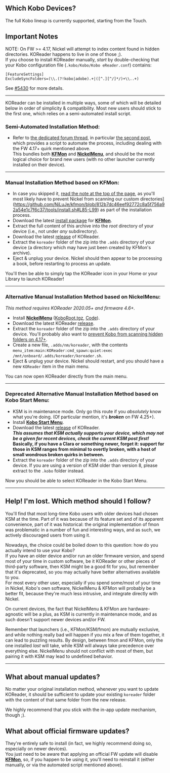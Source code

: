 ## Which Kobo Devices? 

The full Kobo lineup is currently supported, starting from the Touch.

## Important Notes
 
NOTE: On FW >= 4.17, Nickel will attempt to index content found in hidden directories. KOReader happens to live in one of those ;).  
If you choose to install KOReader manually, *start* by double-checking that your Kobo configuration file (`.kobo/Kobo/Kobo eReader.conf`) contains:

```
[FeatureSettings]
ExcludeSyncFolders=(\\.(?!kobo|adobe).+|([^.][^/]*/)+\\..+)
```
See [#5430](https://github.com/koreader/koreader/issues/5430) for more details.

----

KOReader can be installed in multiple ways, some of which will be detailed below in order of simplicity & compatibility.
Most new users should stick to the first one, which relies on a semi-automated install script.

### Semi-Automated Installation Method:

- Refer to [the dedicated forum thread](https://www.mobileread.com/forums/showthread.php?t=314220), in particular [the second post](https://www.mobileread.com/forums/showpost.php?p=3797096&postcount=2), which provides a script to automate the process, including dealing with the FW 4.17+ quirk mentioned above.  
This bundles both [**KFMon**](https://github.com/NiLuJe/kfmon) and [**NickelMenu**](https://www.mobileread.com/forums/showthread.php?t=329525), and should be the most logical choice for brand new users (with no other launcher currently installed on their device).

----

### Manual Installation Method based on KFMon:

- In case you skipped it, [read the note at the top of the page](https://github.com/koreader/koreader/wiki/Installation-on-Kobo-devices#important-notes), as you'll most likely have to prevent Nickel from scanning our custom directories](https://github.com/NiLuJe/kfmon/blob/812b7dc46eef92772c8a5f756a92a54e1c7f6c37/tools/install.sh#L85-L99) as part of the installation process.
- Download the latest [install package](http://www.mobileread.com/forums/showthread.php?t=274231) for [**KFMon**](https://github.com/NiLuJe/kfmon).
- Extract the full content of this archive into the *root* directory of your device (i.e., not under *any* subdirectory).
- Download the latest [release](https://github.com/koreader/koreader/releases) of KOReader.
- Extract the `koreader` folder of the zip into the `.adds` directory of your device (a directory which may have just been created by KFMon's archive).
- Eject & unplug your device. Nickel should then appear to be processing a book, before restarting to process an update.

You'll then be able to simply tap the KOReader icon in your Home or your Library to launch KOReader!

----

### Alternative Manual Installation Method based on NickelMenu:

*This method requires KOReader 2020.05+ and firmware 4.6+.*

- Install [**NickelMenu**](https://www.mobileread.com/forums/showthread.php?t=329525) ([KoboRoot.tgz](https://github.com/pgaskin/NickelMenu/releases/latest/download/KoboRoot.tgz), [Code](https://github.com/pgaskin/NickelMenu)).
- Download the latest KOReader [release](https://github.com/koreader/koreader/releases).
- Extract the `koreader` folder of the zip into the `.adds` directory of your device. You'll probably also want to [prevent Kobo from scanning hidden folders on 4.17+](#important-notes).
- Create a new file, `.adds/nm/koreader`, with the contents `menu_item:main:KOReader:cmd_spawn:quiet:exec /mnt/onboard/.adds/koreader/koreader.sh`.
- Eject & unplug your device. Nickel should restart, and you should have a new `KOReader` item in the main menu.

You can now open KOReader directly from the main menu.

----

### Deprecated Alternative Manual Installation Method based on Kobo Start Menu:
- KSM is in maintenance mode. Only go this route if you *absolutely* know what you're doing. (Of particular mention, it's ***broken*** on FW 4.25+).
- Install [**Kobo Start Menu**](https://www.mobileread.com/forums/showthread.php?t=293804).
- Download the latest [release](https://github.com/koreader/koreader/releases) of KOReader.  
***This assumes that KSM actually supports your device, which may not be a given for recent devices, check the current KSM post first!***  
**Basically, if you have a Clara or something newer, forget it: support for those in KSM ranges from minimal to overtly broken, with a host of small wondrous broken quirks in between.**
- Extract the `koreader` folder of the zip into the `.adds` directory of your device. If you are using a version of KSM older than version 8, please extract to the `.kobo` folder instead.

Now you should be able to select KOReader in the Kobo Start Menu.

----

## Help! I'm lost. Which method should I follow?

You'll find that most long-time Kobo users with older devices had chosen KSM at the time. Part of it was because of its feature set and of its apparent convenience, part of it was historical: the original implementation of fmon was problematic in a number of fun and interesting ways, and as such, we actively discouraged users from using it.

Nowadays, the choice could be boiled down to this question: how do you actually intend to use your Kobo?  
If you have an older device and/or run an older firmware version, and spend most of your time in custom software, be it KOReader or other pieces of third-party software, then KSM might be a good fit for you, but remember that it's deprecated, so you may actually have better alternatives available to you.  
For most every other user, especially if you spend some/most of your time in Nickel, Kobo's own software, NickelMenu & KFMon will probably be a better fit, because they're much less intrusive, and integrate directly with Nickel.

On current devices, the fact that NickelMenu & KFMon are hardware-agnostic will be a plus, as KSM is currently in maintenance mode, and as such doesn't support newer devices and/or FW.

Remember that launchers (i.e., KFMon/KSM/fmon) are mutually exclusive, and while nothing really bad will happen if you mix a few of them together, it can lead to puzzling results. By design, between fmon and KFMon, only the one installed *last* will take, while KSM will always take precedence over everything else. NickelMenu should not conflict with most of them, but pairing it with KSM may lead to undefined behavior.

----

## What about manual updates?

No matter your original installation method, whenever you want to update KOReader, it should be sufficient to update your existing `koreader` folder with the content of that same folder from the new release.

We highly recommend that you stick with the in-app update mechanism, though ;).

## What about official firmware updates?

They're entirely safe to install (in fact, we highly recommend doing so, especially on newer devices).  
You just need to be aware that applying an official FW update will disable [**KFMon**](https://github.com/NiLuJe/kfmon), so, if you happen to be using it, you'll need to reinstall it (either manually, or via the automated script mentioned above).

